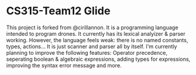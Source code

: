 # CS315-Team12 Glide
This project is forked from @cirillannon. It is a programming language intended to program drones. It currently has its lexical analyizer & parser working. However, the language feels weak: there is no named constants, types, actions... It is just scanner and parser all by itself. I'm currently planning to improve the following features: Operator precedence, seperating boolean & algebraic expressions, adding types for expressions, improving the syntax error message and more.
